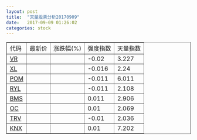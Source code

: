 ```yaml
---
layout: post
title:  "天量股票分析20170909"
date:   2017-09-09 01:26:02
categories: stock
---
```

<script type="text/javascript">
var stockList = []
stockList.push('gb_vr');
stockList.push('gb_xl');
stockList.push('gb_pom');
stockList.push('gb_ryl');
stockList.push('gb_bms');
stockList.push('gb_oc');
stockList.push('gb_trv');
stockList.push('gb_knx');
</script>

<table border="1">
 <tr>
  <td>代码</td>
  <td>最新价</td>
  <td>涨跌幅(%)</td>
 <td>强度指数</td>
 <td>天量指数</td>
</tr>
  <tr id="vr"><td><a href="http://stock.finance.sina.com.cn/usstock/quotes/VR.html" target="_blank">VR</a></td><td></td><td></td><td>-0.02</td><td>3.227</td></tr>
  <tr id="xl"><td><a href="http://stock.finance.sina.com.cn/usstock/quotes/XL.html" target="_blank">XL</a></td><td></td><td></td><td>-0.016</td><td>2.24</td></tr>
  <tr id="pom"><td><a href="http://stock.finance.sina.com.cn/usstock/quotes/POM.html" target="_blank">POM</a></td><td></td><td></td><td>-0.011</td><td>6.011</td></tr>
  <tr id="ryl"><td><a href="http://stock.finance.sina.com.cn/usstock/quotes/RYL.html" target="_blank">RYL</a></td><td></td><td></td><td>-0.011</td><td>2.108</td></tr>
  <tr id="bms"><td><a href="http://stock.finance.sina.com.cn/usstock/quotes/BMS.html" target="_blank">BMS</a></td><td></td><td></td><td>0.011</td><td>2.906</td></tr>
  <tr id="oc"><td><a href="http://stock.finance.sina.com.cn/usstock/quotes/OC.html" target="_blank">OC</a></td><td></td><td></td><td>0.01</td><td>2.069</td></tr>
  <tr id="trv"><td><a href="http://stock.finance.sina.com.cn/usstock/quotes/TRV.html" target="_blank">TRV</a></td><td></td><td></td><td>-0.01</td><td>2.036</td></tr>
  <tr id="knx"><td><a href="http://stock.finance.sina.com.cn/usstock/quotes/KNX.html" target="_blank">KNX</a></td><td></td><td></td><td>0.01</td><td>7.202</td></tr>
</table>
